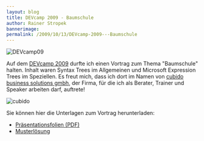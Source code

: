 ```yaml
---
layout: blog
title: DEVcamp 2009 - Baumschule
author: Rainer Stropek
bannerimage: 
permalink: /2009/10/13/DEVcamp-2009---Baumschule
---
```


<p xmlns="http://www.w3.org/1999/xhtml">
  <img src="{{site.baseurl}}/images/blog/2009/10/devcamplogo.png" alt="DEVcamp09" title="DEVcamp09" class="mceC1Focused" />
</p><p xmlns="http://www.w3.org/1999/xhtml">Auf dem <a href="http://www.devcamp.at/" target="_blank">DEVcamp 2009</a> durfte ich einen Vortrag zum Thema "Baumschule" halten. Inhalt waren Syntax Trees im Allgemeinen und Microsoft Expression Trees im Speziellen. Es freut mich, dass ich dort im Namen von <a href="http://www.cubido.at/" target="_blank">cubido business solutions gmbh</a>, der Firma, für die ich als Berater, Trainer und Speaker arbeiten darf, auftrete!</p><p xmlns="http://www.w3.org/1999/xhtml">
  <img src="{{site.baseurl}}/images/blog/2009/10/cubidoLogo.png" alt="cubido" title="cubido" class="mceC1Focused" />
</p><p xmlns="http://www.w3.org/1999/xhtml">Sie können hier die Unterlagen zum Vortrag herunterladen:</p><ul xmlns="http://www.w3.org/1999/xhtml">
  <li>
    <a href="{{site.baseurl}}/images/blog/2009/10/Basta2009 - Baumschule.pdf">Präsentationsfolien (PDF)</a>
  </li>
  <li>
    <a href="{{site.baseurl}}/images/blog/2009/10/Baumschule - Musterloesung.zip">Musterlösung</a>
  </li>
</ul>